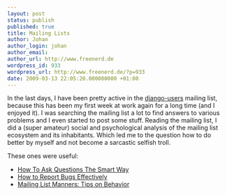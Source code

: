 ```yaml
---
layout: post
status: publish
published: true
title: Mailing Lists
author: Johan
author_login: johan
author_email:
author_url: http://www.freenerd.de
wordpress_id: 933
wordpress_url: http://www.freenerd.de/?p=933
date: 2009-03-13 22:05:20.000000000 +01:00
---
```

In the last days, I have been pretty active in the <a href="http://groups.google.com/group/django-users">django-users</a> mailing list, because this has been my first week at work again for a long time (and I enjoyed it). I was searching the mailing list a lot to find answers to various problems and I even started to post some stuff. Reading the mailing list, I did a (super amateur) social and psychological analysis of the mailing list ecosystem and its inhabitants. Which led me to the question how to do better by myself and not become a sarcastic selfish troll.

These ones were useful:

- <a href="http://www.catb.org/~esr/faqs/smart-questions.html">How To Ask Questions The Smart Way</a>
- <a href="http://www.chiark.greenend.org.uk/~sgtatham/bugs.html">How to Report Bugs Effectively</a>
- <a href="https://lists.queensu.ca/listserv/docs-manners.html">Mailing List Manners: Tips on Behavior</a>
